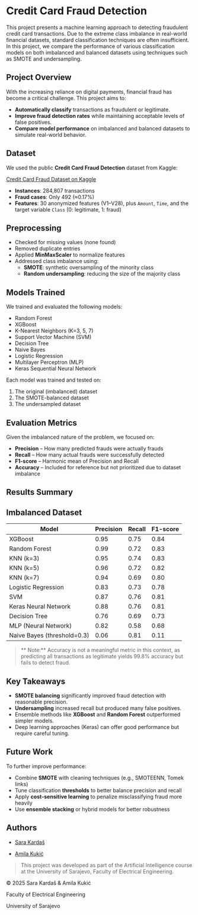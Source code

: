 # Credit Card Fraud Detection

This project presents a machine learning approach to detecting fraudulent credit card transactions. Due to the extreme class imbalance in real-world financial datasets, standard classification techniques are often insufficient. In this project, we compare the performance of various classification models on both imbalanced and balanced datasets using techniques such as SMOTE and undersampling.

## Project Overview

With the increasing reliance on digital payments, financial fraud has become a critical challenge. This project aims to:

- **Automatically classify** transactions as fraudulent or legitimate.
- **Improve fraud detection rates** while maintaining acceptable levels of false positives.
- **Compare model performance** on imbalanced and balanced datasets to simulate real-world behavior.

## Dataset

We used the public **Credit Card Fraud Detection** dataset from Kaggle:

[Credit Card Fraud Dataset on Kaggle](https://www.kaggle.com/datasets/mlg-ulb/creditcardfraud)

- **Instances**: 284,807 transactions  
- **Fraud cases**: Only 492 (≈0.17%)  
- **Features**: 30 anonymized features (V1–V28), plus `Amount`, `Time`, and the target variable `Class` (0: legitimate, 1: fraud)

## Preprocessing

- Checked for missing values (none found)
- Removed duplicate entries
- Applied **MinMaxScaler** to normalize features
- Addressed class imbalance using:
  - **SMOTE**: synthetic oversampling of the minority class
  - **Random undersampling**: reducing the size of the majority class

## Models Trained

We trained and evaluated the following models:

- Random Forest
- XGBoost
- K-Nearest Neighbors (K=3, 5, 7)
- Support Vector Machine (SVM)
- Decision Tree
- Naive Bayes
- Logistic Regression
- Multilayer Perceptron (MLP)
- Keras Sequential Neural Network

Each model was trained and tested on:
1. The original (imbalanced) dataset  
2. The SMOTE-balanced dataset  
3. The undersampled dataset  

## Evaluation Metrics

Given the imbalanced nature of the problem, we focused on:

- **Precision** – How many predicted frauds were actually frauds
- **Recall** – How many actual frauds were successfully detected
- **F1-score** – Harmonic mean of Precision and Recall
- **Accuracy** – Included for reference but not prioritized due to dataset imbalance

## Results Summary
## Imbalanced Dataset

| Model                  | Precision | Recall | F1-score |
|------------------------|-----------|--------|----------|
| XGBoost                | 0.95      | 0.75   | 0.84     |
| Random Forest          | 0.99      | 0.72   | 0.83     |
| KNN (k=3)              | 0.95      | 0.74   | 0.83     |
| KNN (k=5)              | 0.96      | 0.72   | 0.82     |
| KNN (k=7)              | 0.94      | 0.69   | 0.80     |
| Logistic Regression    | 0.83      | 0.73   | 0.78     |
| SVM                    | 0.87      | 0.76   | 0.81     |
| Keras Neural Network   | 0.88      | 0.76   | 0.81     |
| Decision Tree          | 0.76      | 0.69   | 0.73     |
| MLP (Neural Network)   | 0.82      | 0.58   | 0.68     |
| Naive Bayes (threshold=0.3) | 0.06 | 0.81   | 0.11     |


> ** Note:** Accuracy is not a meaningful metric in this context, as predicting all transactions as legitimate yields 99.8% accuracy but fails to detect fraud.

## Key Takeaways

- **SMOTE balancing** significantly improved fraud detection with reasonable precision.
- **Undersampling** increased recall but produced many false positives.
- Ensemble methods like **XGBoost** and **Random Forest** outperformed simpler models.
- Deep learning approaches (Keras) can offer good performance but require careful tuning.

## Future Work

To further improve performance:

- Combine **SMOTE** with cleaning techniques (e.g., SMOTEENN, Tomek links)
- Tune classification **thresholds** to better balance precision and recall
- Apply **cost-sensitive learning** to penalize misclassifying fraud more heavily
- Use **ensemble stacking** or hybrid models for better robustness

## Authors

- [Sara Kardaš](https://github.com/skardas1)

- [Amila Kukić](https://github.com/amilakukic)

> This project was developed as part of the Artificial Intelligence course at the University of Sarajevo, Faculty of Electrical Engineering.


© 2025 Sara Kardaš & Amila Kukić

Faculty of Electrical Engineering

University of Sarajevo
